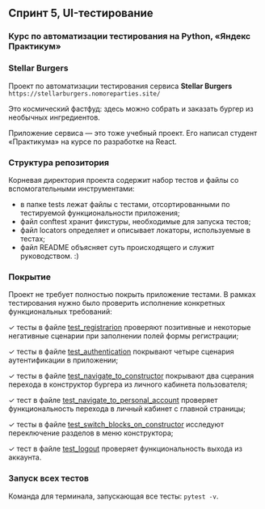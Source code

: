 ## Спринт 5, UI-тестирование
### Курс по автоматизации тестирования на Python, «Яндекс Практикум»
### Stellar Burgers

Проект по автоматизации тестирования сервиса **Stellar Burgers** 
`https://stellarburgers.nomoreparties.site/`

Это космический фастфуд: здесь можно собрать и заказать бургер из необычных ингредиентов.

Приложение сервиса — это тоже учебный проект. Его написал студент «Практикума» на курсе по разработке на React.

### Структура репозитория

Корневая директория проекта содержит набор тестов и файлы со вспомогательными инструментами:

- в папке tests лежат файлы с тестами, отсортированными по тестируемой функциональности приложения;
- файл conftest хранит фикстуры, необходимые для запуска тестов;
- файл locators определяет и описывает локаторы, используемые в тестах;
- файл README объясняет суть происходящего и служит руководством. :)

### Покрытие

Проект не требует полностью покрыть приложение тестами. В рамках тестирования нужно было проверить исполнение конкретных функциональных требований:

&#10003; тесты в файле [test_registrarion](https://github.com/KristinaBragina/Sprint_5/blob/develop/tests/test_registrarion.py) проверяют позитивные и некоторые негативные сценарии при заполнении полей формы регистрации;

&#10003; тесты в файле [test_authentication](https://github.com/KristinaBragina/Sprint_5/blob/develop/tests/test_authentication.py) покрывают четыре сценария аутентификации в приложении;

&#10003; тесты в файле [test_navigate_to_constructor](https://github.com/KristinaBragina/Sprint_5/blob/develop/tests/test_navigate_to_constructor.py) покрывают два сцерания перехода в конструктор бургера из личного кабинета пользователя;

&#10003; тест в файле [test_navigate_to_personal_account](https://github.com/KristinaBragina/Sprint_5/blob/develop/tests/test_navigate_to_personal_account.py) проверяет функциональность перехода в личный кабинет с главной страницы;

&#10003; тесты в файле [test_switch_blocks_on_constructor](https://github.com/KristinaBragina/Sprint_5/blob/develop/tests/test_switch_blocks_on_constructor.py) исследуют переключение разделов в меню конструктора;

&#10003; тест в файле [test_logout](https://github.com/KristinaBragina/Sprint_5/blob/develop/tests/test_logout.py) проверяет функциональность выхода из аккаунта.

### Запуск всех тестов

Команда для терминала, запускающая все тесты: `pytest -v`.
